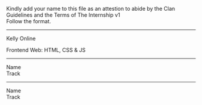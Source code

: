 Kindly add your name to this file as an attestion to abide by the Clan Guidelines and the Terms of The Internship v1
<br/> Follow the format.<br/> 
___
Kelly Online <br/>

Frontend Web: HTML, CSS & JS
___
Name <br/>
Track
___
Name <br/>
Track

